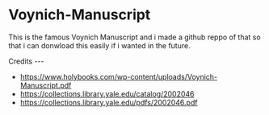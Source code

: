 # Voynich-Manuscript
This is the famous Voynich Manuscript and i made a github reppo of that so that i can donwload this easily if i wanted in the future.

Credits ---
- https://www.holybooks.com/wp-content/uploads/Voynich-Manuscript.pdf
- https://collections.library.yale.edu/catalog/2002046
- https://collections.library.yale.edu/pdfs/2002046.pdf
